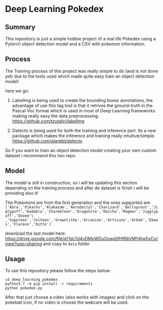 # Deep Learning Pokedex

## Summary

This repository is just a simple hobbie project of a real life Pokedex using a Pytorch object detection model and a CSV with pokemon information.

## Process

The Training process of this project was really simple to do (and is not done yet) due to the tools used which made quite easy train an object detection model!

here we go:

1. LabelImg is being used to create the bounding boxes annotations, the advantage of use this tag tool is that it retrives the ground-truth in the Pascal Voc format which is used in most of Deep Learning frameworks making really easy the data preprocessing.
https://github.com/tzutalin/labelImg

2. Detecto is being used for both the training and inference part. Its a new package which makes the inference and training really intuitive/simple.
https://github.com/alankbi/detecto

So if you want to train an object detection model creating your own custom dataset i recommend this two repo.

## Model

The model is still in construction, so i will be updating this section depending on the training process and after de dataset is finish i will be providing also it!

The Pokemons are from the first generation and the ones supported are:
` ['Abra','Pikachu','Alakazam','Aerodactyl','Charizard','Bellsprout','Jiglypuff','Kadabra','Charmeleon','Dragonite','Raichu','Magmar','Jigglypuff','Eevee'\
    ,'Vaporeon','Jolteon','Grownlithe','Arcanine','Articuno','Arbok','Ekans','Flareon','Ditto'] `

download the last model here: https://drive.google.com/file/d/1dcTd4vDMvWDuOnagSfHf6bVMY4Iw5yCo/view?usp=sharing
and copy to `data` folder

## Usage

To use this repository please follow the steps below:

```
cd deep_learning_pokedex
python3.7 -m pip install -r requirements
python pokedex.py
```

After that just choose a video (also works with images) and click on the pokeball icon, if no video is choose the webcam will be used.